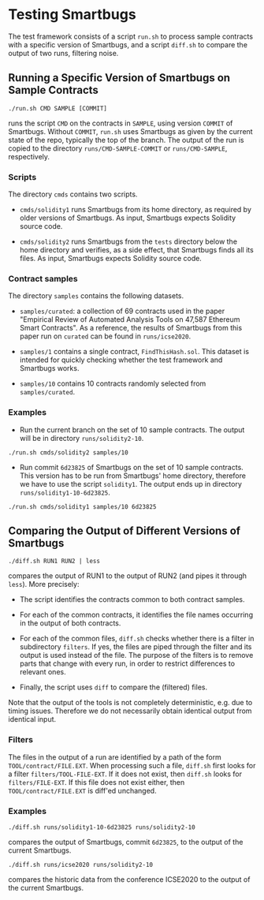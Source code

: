 # Testing Smartbugs

The test framework consists of a script `run.sh` to process sample contracts with a specific version of Smartbugs,
and a script `diff.sh` to compare the output of two runs, filtering noise.

## Running a Specific Version of Smartbugs on Sample Contracts

```console
./run.sh CMD SAMPLE [COMMIT]
```
runs the script `CMD` on the contracts in `SAMPLE`, using version `COMMIT` of Smartbugs.
Without `COMMIT`, `run.sh` uses Smartbugs as given by the current state of the repo, typically the top of the branch.
The output of the run is copied to the directory `runs/CMD-SAMPLE-COMMIT` or `runs/CMD-SAMPLE`, respectively.

### Scripts

The directory `cmds` contains two scripts.

- `cmds/solidity1` runs Smartbugs from its home directory, as required by older versions of Smartbugs. As input, Smartbugs expects Solidity source code.

- `cmds/solidity2` runs Smartbugs from the `tests` directory below the home directory and verifies, as a side effect, that Smartbugs finds all its files.
  As input, Smartbugs expects Solidity source code.

### Contract samples

The directory `samples` contains the following datasets.

- `samples/curated`: a collection of 69 contracts used in the paper "Empirical Review of Automated Analysis Tools on 47,587 Ethereum Smart Contracts".
  As a reference, the results of Smartbugs from this paper run on `curated` can be found in `runs/icse2020`.

- `samples/1` contains a single contract, `FindThisHash.sol`. This dataset is intended for quickly checking whether the test framework and Smartbugs works.

- `samples/10` contains 10 contracts randomly selected from `samples/curated`.

### Examples

- Run the current branch on the set of 10 sample contracts. The output will be in directory `runs/solidity2-10`.
```console
./run.sh cmds/solidity2 samples/10
```

- Run commit `6d23825` of Smartbugs on the set of 10 sample contracts. This version has to be run from Smartbugs' home directory, therefore we have to use
  the script `solidity1`. The output ends up in directory `runs/solidity1-10-6d23825`.
```console
./run.sh cmds/solidity1 samples/10 6d23825
```

## Comparing the Output of Different Versions of Smartbugs

```console
./diff.sh RUN1 RUN2 | less
```
compares the output of RUN1 to the output of RUN2 (and pipes it through `less`). More precisely:

- The script identifies the contracts common to both contract samples.

- For each of the common contracts, it identifies the file names occurring in the output of both contracts.

- For each of the common files, `diff.sh` checks whether there is a filter in subdirectory `filters`.
  If yes, the files are piped through the filter and its output is used instead of the file.
  The purpose of the filters is to remove parts that change with every run, in order to restrict differences to relevant ones.

- Finally, the script uses `diff` to compare the (filtered) files.

Note that the output of the tools is not completely deterministic, e.g. due to timing issues.
Therefore we do not necessarily obtain identical output from identical input.

### Filters

The files in the output of a run are identified by a path of the form `TOOL/contract/FILE.EXT`.
When processing such a file, `diff.sh` first looks for a filter `filters/TOOL-FILE-EXT`.
If it does not exist, then `diff.sh` looks for `filters/FILE-EXT`.
If this file does not exist either, then `TOOL/contract/FILE.EXT` is diff'ed unchanged.

### Examples

```console
./diff.sh runs/solidity1-10-6d23825 runs/solidity2-10
```
compares the output of Smartbugs, commit `6d23825`, to the output of the current Smartbugs.

```console
./diff.sh runs/icse2020 runs/solidity2-10
```
compares the historic data from the conference ICSE2020 to the output of the current Smartbugs.
